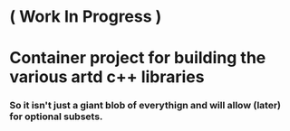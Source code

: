 # ( Work In Progress )
# Container project for building the various artd c++ libraries
### So it isn't just a giant blob of everythign and will allow (later) for optional subsets.

